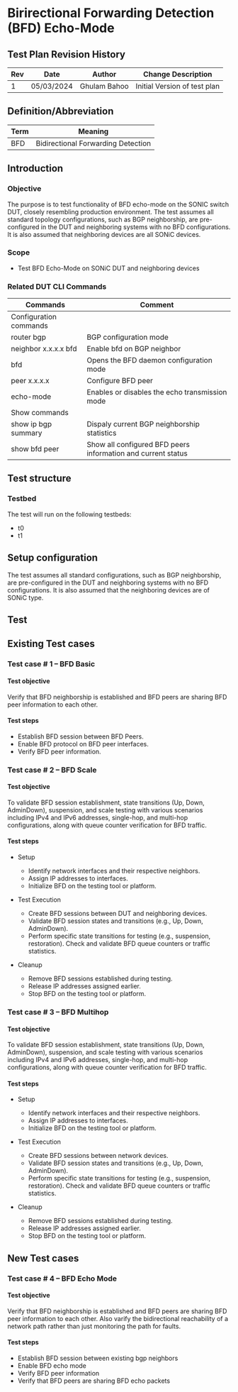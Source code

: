 # Birirectional Forwarding Detection (BFD)  Echo-Mode

## Test Plan Revision History

| Rev  | Date       | Author            | Change Description           |
| ---- | ---------- | ----------------- | ---------------------------- |
| 1    | 05/03/2024 | Ghulam Bahoo | Initial Version of test plan |

## Definition/Abbreviation

| **Term**   | **Meaning**                              |
| ---------- | ---------------------------------------- |
| BFD       | Bidirectional Forwarding Detection        |

## Introduction

### Objective
The purpose is to test functionality of BFD echo-mode on the SONIC switch DUT, closely resembling production environment. The test assumes all standard topology configurations, such as BGP neighborship, are pre-configured in the DUT and neighboring systems with no BFD configurations. It is also assumed that neighboring devices are all SONiC devices.

### Scope
- Test BFD Echo-Mode on SONiC DUT and neighboring devices

### Related DUT CLI Commands
| Commands| Comment |
| ------- | ------- |
|Configuration commands|
| router bgp | BGP configuration mode |
| neighbor x.x.x.x bfd | Enable bfd on BGP neighbor |
| bfd | Opens the BFD daemon configuration mode |
| peer x.x.x.x | Configure BFD peer |
| echo-mode |Enables or disables the echo transmission mode |
|Show commands|
| show ip bgp summary | Dispaly current BGP neighborship statistics |
| show bfd peer | Show all configured BFD peers information and current status |

## Test structure

### Testbed
The test will run on the following testbeds:
* t0
* t1
## Setup configuration
The test assumes all standard configurations, such as BGP neighborship, are pre-configured in the DUT and neighboring systems with no BFD configurations. It is also assumed that the neighboring devices are of SONiC type.

## Test

## Existing Test cases

### Test case # 1 – BFD Basic

#### Test objective
Verify that BFD neighborship is established and BFD peers are sharing BFD peer information to each other.
#### Test steps
* Establish BFD session between BFD Peers.
* Enable BFD protocol on BFD peer interfaces.
* Verify BFD peer information.
### Test case # 2 – BFD Scale

#### Test objective
To validate BFD session establishment, state transitions (Up, Down, AdminDown), suspension, and scale testing with various scenarios including IPv4 and IPv6 addresses, single-hop, and multi-hop configurations, along with queue counter verification for BFD traffic.

#### Test steps

* Setup
   * Identify network interfaces and their respective neighbors.
   * Assign IP addresses to interfaces.
   * Initialize BFD on the testing tool or platform.

* Test Execution
   * Create BFD sessions between DUT and neighboring devices.
   * Validate BFD session states and transitions (e.g., Up, Down, AdminDown).
   * Perform specific state transitions for testing (e.g., suspension, restoration).
   Check and validate BFD queue counters or traffic statistics.
* Cleanup
   * Remove BFD sessions established during testing.
   * Release IP addresses assigned earlier.
   * Stop BFD on the testing tool or platform.


### Test case # 3 – BFD Multihop

#### Test objective
To validate BFD session establishment, state transitions (Up, Down, AdminDown), suspension, and scale testing with various scenarios including IPv4 and IPv6 addresses, single-hop, and multi-hop configurations, along with queue counter verification for BFD traffic.
#### Test steps

* Setup
   * Identify network interfaces and their respective neighbors.
   * Assign IP addresses to interfaces.
   * Initialize BFD on the testing tool or platform.

* Test Execution
   * Create BFD sessions between network devices.
   * Validate BFD session states and transitions (e.g., Up, Down, AdminDown).
   * Perform specific state transitions for testing (e.g., suspension, restoration).
   Check and validate BFD queue counters or traffic statistics.
* Cleanup
   * Remove BFD sessions established during testing.
   * Release IP addresses assigned earlier.
   * Stop BFD on the testing tool or platform.
## New Test cases

### Test case # 4 – BFD Echo Mode

#### Test objective
Verify that BFD neighborship is established and BFD peers are sharing BFD peer information to each other. Also varify the bidirectional reachability of a network path rather than just monitoring the path for faults.
#### Test steps
* Establish BFD session between existing bgp neighbors
* Enable BFD echo mode
* Verify BFD peer information
* Verify that BFD peers are sharing BFD echo packets
